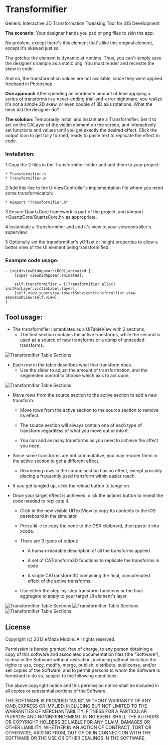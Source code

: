 # Transformifier

Generic Interactive 3D Transformation Tweaking Tool for iOS Development

**The scenario:**
Your designer hands you psd or png files to skin the app. 

No problem. except there's this element that's like this original element, except it's skewed just so. 

The gotcha: the element is dynamic at runtime.  Thus, you can't simply save the designer's sample as a static png. You must render and recreate the skew in code.

And no, the transformation values are not available, since they were applied freehand in Photoshop.

**One approach**
After spending an inordinate amount of time applying a series of transforms in a never-ending trial-and-error nightmare, you realize it's not a simple 2D skew, or even couple of 3D axis rotations. What the heck did the designer do?

**The solution:**
Temporarily install and instantiate a Transformifier. Set it to act on the CALayer of the victim element on the screen, and interactively set functions and values until you get exactly the desired effect. Click the output icon to get fully formed, ready to paste text to replicate the effect in code.

### Installation:

1 Copy the 2 files in the Transformifier folder and add them to your project:

	* Transformifier.h
	* Transformifier.m
	
2 Add this line to the UIViewController's implementation file where you need some transformication:

	* #import "Transformifier.h"

3 Ensure QuartzCore.framework is part of the project, and #import <QuartzCore/QuartzCore.h> as appropriate.

4 Instantiate a Transformifier and add it's view to your viewcontroller's superview.

5 Optionally set the transformifier's yOffset or height properties to allow a better view of the UI element being transformified.


### Example code usage:

	- (void)viewDidAppear:(BOOL)animated {
		[super viewDidAppear:animated];

		self.transformifier = [[Transformifier alloc] initForLayer:victimLabel.layer];
		[self.view.superview insertSubview:transformifier.view aboveSubview:self.view];
	}


## Tool usage:


* The transformifier instantiates as a UITableView with 2 sections. 
	* The first section contains the active transforms, while the second is used as a source of new transforms or a dump of unneeded transforms.

![Transformifier Table Sections](Transformifier/wiki/images/transformifier1.png)

* Each row in the table describes what that transform does. 
	* Use the slider to adjust the amount of transformation, and the segmented control to choose which axis to act upon.

![Transformifier Table Sections](Transformifier/wiki/images/transformifier2.png)
 
* Move rows from the source section to the active section to add a new transform.

	* Move rows from the active section to the source section to remove its effect. 

	* The source section will always contain one of each type of transform regardless of what you move out or into it. 

	* You can add as many transforms as you need to achieve the affect you need.  
  
        
* Since some transforms are not commutative, you may reorder them in the active section to get a different effect.

	* Reordering rows in the source section has no effect, except possibly placing a frequently used transform within easier reach.  
        
* If you get tangled up, click the reload button to tango on.  
        
* Once your target effect is achieved, click the actions button to reveal the code needed to replicate it.

	* Click in the new visible UITextView to copy its contents to the iOS pasteboard in the simulator

	* Press ⌘-c to copy the code to the OSX clipboard, then paste it into xcode.

	* There are 3 types of output:

		* A human-readable description of all the transforms applied

		* A set of CATransform3D functions to replicate the transforms in code

		* A single CATransform3D containing the final, concatenated effect of the active transforms.

	* Use either the step-by-step transform functions or the final aggregate to apply to your target UI element's layer.  

![Transformifier Table Sections](Transformifier/wiki/images/transformifier3.png)
![Transformifier Table Sections](Transformifier/wiki/images/transformifier4.png)
![Transformifier Table Sections](Transformifier/wiki/images/transformifier5.png)




## License

Copyright (c) 2012 eMaza Mobile. All rights reserved.

Permission is hereby granted, free of charge, to any person obtaining
a copy of this software and associated documentation files (the
"Software"), to deal in the Software without restriction, including
without limitation the rights to use, copy, modify, merge, publish,
distribute, sublicense, and/or sell copies of the Software, and to
permit persons to whom the Software is furnished to do so, subject to
the following conditions:

The above copyright notice and this permission notice shall be
included in all copies or substantial portions of the Software.

THE SOFTWARE IS PROVIDED "AS IS", WITHOUT WARRANTY OF ANY KIND,
EXPRESS OR IMPLIED, INCLUDING BUT NOT LIMITED TO THE WARRANTIES OF
MERCHANTABILITY, FITNESS FOR A PARTICULAR PURPOSE AND
NONINFRINGEMENT. IN NO EVENT SHALL THE AUTHORS OR COPYRIGHT HOLDERS BE
LIABLE FOR ANY CLAIM, DAMAGES OR OTHER LIABILITY, WHETHER IN AN ACTION
OF CONTRACT, TORT OR OTHERWISE, ARISING FROM, OUT OF OR IN CONNECTION
WITH THE SOFTWARE OR THE USE OR OTHER DEALINGS IN THE SOFTWARE.

